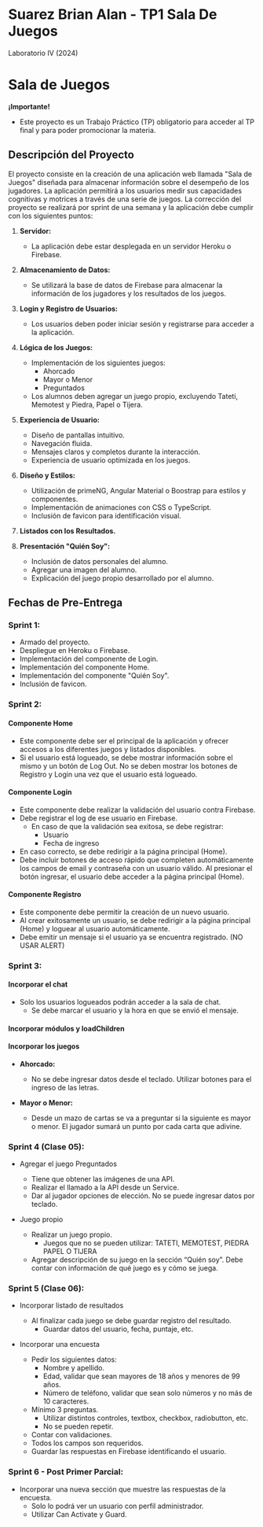 # Suarez Brian Alan - TP1 Sala De Juegos
 Laboratorio IV (2024)

# Sala de Juegos

**¡Importante!**
- Este proyecto es un Trabajo Práctico (TP) obligatorio para acceder al TP final y para poder promocionar la materia.

## Descripción del Proyecto

El proyecto consiste en la creación de una aplicación web llamada "Sala de Juegos" diseñada para almacenar información sobre el desempeño de los jugadores. La aplicación permitirá a los usuarios medir sus capacidades cognitivas y motrices a través de una serie de juegos. La corrección del proyecto se realizará por sprint de una semana y la aplicación debe cumplir con los siguientes puntos:

1. **Servidor:**
   - La aplicación debe estar desplegada en un servidor Heroku o Firebase.

2. **Almacenamiento de Datos:**
   - Se utilizará la base de datos de Firebase para almacenar la información de los jugadores y los resultados de los juegos.

3. **Login y Registro de Usuarios:**
   - Los usuarios deben poder iniciar sesión y registrarse para acceder a la aplicación.

4. **Lógica de los Juegos:**
   - Implementación de los siguientes juegos:
     - Ahorcado
     - Mayor o Menor
     - Preguntados
   - Los alumnos deben agregar un juego propio, excluyendo Tateti, Memotest y Piedra, Papel o Tijera.

5. **Experiencia de Usuario:**
   - Diseño de pantallas intuitivo.
   - Navegación fluida.
   - Mensajes claros y completos durante la interacción.
   - Experiencia de usuario optimizada en los juegos.

6. **Diseño y Estilos:**
   - Utilización de primeNG, Angular Material o Boostrap para estilos y componentes.
   - Implementación de animaciones con CSS o TypeScript.
   - Inclusión de favicon para identificación visual.

7. **Listados con los Resultados.**

8. **Presentación "Quién Soy":**
   - Inclusión de datos personales del alumno.
   - Agregar una imagen del alumno.
   - Explicación del juego propio desarrollado por el alumno.

## Fechas de Pre-Entrega

### Sprint 1:
- Armado del proyecto.
- Despliegue en Heroku o Firebase.
- Implementación del componente de Login.
- Implementación del componente Home.
- Implementación del componente "Quién Soy".
- Inclusión de favicon.

### Sprint 2:

#### Componente Home
- Este componente debe ser el principal de la aplicación y ofrecer accesos a los diferentes juegos y listados disponibles.
- Si el usuario está logueado, se debe mostrar información sobre el mismo y un botón de Log Out. No se deben mostrar los botones de Registro y Login una vez que el usuario está logueado.

#### Componente Login
- Este componente debe realizar la validación del usuario contra Firebase.
- Debe registrar el log de ese usuario en Firebase.
  - En caso de que la validación sea exitosa, se debe registrar:
    - Usuario
    - Fecha de ingreso
- En caso correcto, se debe redirigir a la página principal (Home).
- Debe incluir botones de acceso rápido que completen automáticamente los campos de email y contraseña con un usuario válido. Al presionar el botón ingresar, el usuario debe acceder a la página principal (Home).

#### Componente Registro
- Este componente debe permitir la creación de un nuevo usuario.
- Al crear exitosamente un usuario, se debe redirigir a la página principal (Home) y loguear al usuario automáticamente.
- Debe emitir un mensaje si el usuario ya se encuentra registrado. (NO USAR ALERT)

### Sprint 3:

#### Incorporar el chat
- Solo los usuarios logueados podrán acceder a la sala de chat.
  - Se debe marcar el usuario y la hora en que se envió el mensaje.

#### Incorporar módulos y loadChildren

#### Incorporar los juegos
- **Ahorcado:**
  - No se debe ingresar datos desde el teclado. Utilizar botones para el ingreso de las letras.
  
- **Mayor o Menor:**
  - Desde un mazo de cartas se va a preguntar si la siguiente es mayor o menor. El jugador sumará un punto por cada carta que adivine.

### Sprint 4 (Clase 05):

- Agregar el juego Preguntados
  - Tiene que obtener las imágenes de una API.
  - Realizar el llamado a la API desde un Service.
  - Dar al jugador opciones de elección. No se puede ingresar datos por teclado.
  
- Juego propio
  - Realizar un juego propio.
    - Juegos que no se pueden utilizar: TATETI, MEMOTEST, PIEDRA PAPEL O TIJERA
  - Agregar descripción de su juego en la sección “Quién soy”. Debe contar con información de qué juego es y cómo se juega.

### Sprint 5 (Clase 06):

- Incorporar listado de resultados
  - Al finalizar cada juego se debe guardar registro del resultado.
    - Guardar datos del usuario, fecha, puntaje, etc.
    
- Incorporar una encuesta
  - Pedir los siguientes datos:
    - Nombre y apellido.
    - Edad, validar que sean mayores de 18 años y menores de 99 años.
    - Número de teléfono, validar que sean solo números y no más de 10 caracteres.
  - Mínimo 3 preguntas.
    - Utilizar distintos controles, textbox, checkbox, radiobutton, etc.
    - No se pueden repetir.
  - Contar con validaciones.
  - Todos los campos son requeridos.
  - Guardar las respuestas en Firebase identificando el usuario.

### Sprint 6 - Post Primer Parcial:

- Incorporar una nueva sección que muestre las respuestas de la encuesta.
  - Solo lo podrá ver un usuario con perfil administrador.
  - Utilizar Can Activate y Guard.
